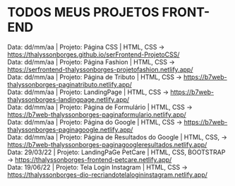 # TODOS MEUS PROJETOS FRONT-END

Data: dd/mm/aa | Projeto: Página CSS | HTML, CSS -> https://thalyssonborges.github.io/serFrontend-ProjetoCSS/ <br>
Data: dd/mm/aa | Projeto: Página Fashion | HTML, CSS -> https://serfrontend-thalyssonborges-projetofashion.netlify.app/ <br>
Data: dd/mm/aa | Projeto: Página de Tributo | HTML, CSS -> https://b7web-thalyssonborges-paginatributo.netlify.app/ <br>
Data: dd/mm/aa | Projeto: LandingPage | HTML, CSS -> https://b7web-thalyssonborges-landingpage.netlify.app/ <br>
Data: dd/mm/aa | Projeto: Página de Formulário | HTML, CSS -> https://b7web-thalyssonborges-paginaformulario.netlify.app/ <br>
Data: dd/mm/aa | Projeto: Página do Google | HTML, CSS -> https://b7web-thalyssonborges-paginagoogle.netlify.app/ <br>
Data: dd/mm/aa | Projeto: Página de Resultados do Google | HTML, CSS, -> https://b7web-thalyssonborges-paginagoogleresultados.netlify.app/ <br>
Data: 29/03/22 | Projeto: LandingPaGe PetCare | HTML, CSS, BOOTSTRAP -> https://thalyssonborges-frontend-petcare.netlify.app/ <br>
Data: 19/06/22 | Projeto: Tela Login Instagram | HTML, CSS -> https://thalyssonborges-dio-recriandotelalogininstagram.netlify.app/ <br>
